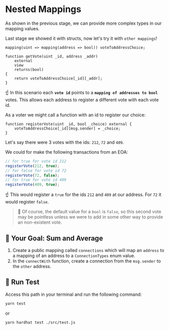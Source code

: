 # Nested Mappings

As shown in the previous stage, we can provide more complex types in our mapping values.

Last stage we showed it with structs, now let's try it with `other mappings`!

```solidity
mapping(uint => mapping(address => bool)) voteToAddressChoice;

function getVote(uint _id, address _addr) 
    external
    view 
    returns(bool)
{
    return voteToAddressChoice[_id][_addr];
} 
```
☝️ In this scenario each **`vote id`** points to a **`mapping of addresses to bool`** votes. This allows each address to register a different vote with each vote id.

As a voter we might call a function with an id to register our choice:

```solidity
function registerVote(uint _id, bool _choice) external {
    voteToAddressChoice[_id][msg.sender] = _choice;
}
```

Let's say there were 3 votes with the ids: `212`, `72` and `409`.

We could for make the following transactions from an EOA:

```js
// for true for vote id 212
registerVote(212, true);
// for false for vote id 72
registerVote(72, false);
// for true for vote id 409
registerVote(409, true);
```

☝️ This would register a `true` for the ids `212` and `409` at our address. For `72` it would register `false`.

> 📖 Of course, the default value for a `bool` is `false`, so this second vote may be pointless unless we were to add in some other way to provide an non-existent vote.

## 🏁 Your Goal: Sum and Average

1. Create a public mapping called `connections` which will map an `address` to a mapping of an address to a `ConnectionTypes` enum value.
2. In the `connectWith` function, create a connection from the `msg.sender` to the `other` address.

## 🧪 Run Test
Access this path in your terminal and run the following command:

```bash
yarn test
```
or

```bash
yarn hardhat test ./src/test.js
```